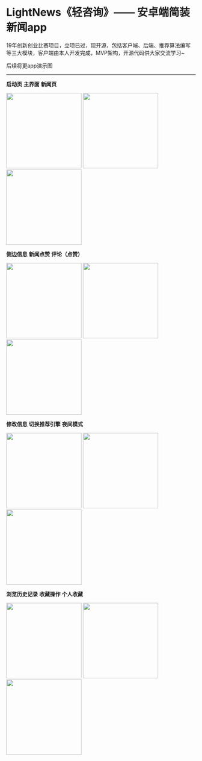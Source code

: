# LightNews《轻咨询》—— 安卓端简装新闻app  
19年创新创业比赛项目，立项已过，现开源，包括客户端、后端、推荐算法编写等三大模块，客户端由本人开发完成，MVP架构，开源代码供大家交流学习~  

后续将更app演示图   
***************************
**启动页**   **主界面**   **新闻页**          

  <img src="https://github.com/AFei-LiJiaming/LightNews/blob/master/%E6%BC%94%E7%A4%BA%E5%9B%BE%E7%89%87/%E5%90%AF%E5%8A%A8%E9%A1%B5.jpg" width="200px" />    <img src="https://github.com/AFei-LiJiaming/LightNews/blob/master/%E6%BC%94%E7%A4%BA%E5%9B%BE%E7%89%87/%E4%B8%BB%E7%95%8C%E9%9D%A2.jpg" width="200px" />  <img src="https://github.com/AFei-LiJiaming/LightNews/blob/master/%E6%BC%94%E7%A4%BA%E5%9B%BE%E7%89%87/%E6%96%B0%E9%97%BB%E9%A1%B5.jpg" width="200px" />   
  
**侧边信息**  **新闻点赞**  **评论（点赞）**  

<img src="https://github.com/AFei-LiJiaming/LightNews/blob/master/%E6%BC%94%E7%A4%BA%E5%9B%BE%E7%89%87/%E4%BE%A7%E8%BE%B9%E4%BF%A1%E6%81%AF.jpg" width="200px" />    <img src="https://github.com/AFei-LiJiaming/LightNews/blob/master/%E6%BC%94%E7%A4%BA%E5%9B%BE%E7%89%87/%E7%82%B9%E8%B5%9E%E6%93%8D%E4%BD%9C.jpg" width="200px" />  <img src="https://github.com/AFei-LiJiaming/LightNews/blob/master/%E6%BC%94%E7%A4%BA%E5%9B%BE%E7%89%87/%E8%AF%84%E8%AE%BA.jpg" width="200px" />
 
**修改信息**  **切换推荐引擎**  **夜间模式**  

<img src="https://github.com/AFei-LiJiaming/LightNews/blob/master/%E6%BC%94%E7%A4%BA%E5%9B%BE%E7%89%87/%E4%BF%AE%E6%94%B9%E4%B8%AA%E4%BA%BA%E4%BF%A1%E6%81%AF.jpg" width="200px" />    <img src="https://github.com/AFei-LiJiaming/LightNews/blob/master/%E6%BC%94%E7%A4%BA%E5%9B%BE%E7%89%87/%E5%88%87%E6%8D%A2%E6%8E%A8%E8%8D%90%E5%BC%95%E6%93%8E.jpg" width="200px" />  <img src="https://github.com/AFei-LiJiaming/LightNews/blob/master/%E6%BC%94%E7%A4%BA%E5%9B%BE%E7%89%87/%E5%A4%9C%E9%97%B4%E6%A8%A1%E5%BC%8F.jpg" width="200px" />

**浏览历史记录**  **收藏操作**  **个人收藏**  

<img src="https://github.com/AFei-LiJiaming/LightNews/blob/master/%E6%BC%94%E7%A4%BA%E5%9B%BE%E7%89%87/%E6%B5%8F%E8%A7%88%E5%8E%86%E5%8F%B2%E8%AE%B0%E5%BD%95.jpg" width="200px" />    <img src="https://github.com/AFei-LiJiaming/LightNews/blob/master/%E6%BC%94%E7%A4%BA%E5%9B%BE%E7%89%87/%E6%94%B6%E8%97%8F%E6%93%8D%E4%BD%9C.jpg" width="200px" />  <img src="https://github.com/AFei-LiJiaming/LightNews/blob/master/%E6%BC%94%E7%A4%BA%E5%9B%BE%E7%89%87/%E4%B8%AA%E4%BA%BA%E6%94%B6%E8%97%8F.jpg" width="200px" />



   


            

